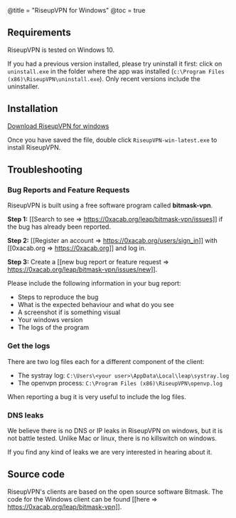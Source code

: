 @title = "RiseupVPN for Windows"
@toc = true

## Requirements

RiseupVPN is tested on Windows 10.

If you had a previous version installed, please try uninstall it first: click
on <code>uninstall.exe</code> in the folder where the app was installed
(<code>c:\Program Files (x86)\RiseupVPN\uninstall.exe</code>). Only recent
versions include the uninstaller.

## Installation

<a class="btn btn-default btn-lg" href="https://downloads.leap.se/RiseupVPN/windows/RiseupVPN-win-latest.exe"><i class="fa fa-download"></i> Download RiseupVPN for windows</a>

Once you have saved the file, double click <code>RiseupVPN-win-latest.exe</code> to install RiseupVPN.

## Troubleshooting

### Bug Reports and Feature Requests

RiseupVPN is built using a free software program called <b>bitmask-vpn</b>.

**Step 1:** [[Search to see => https://0xacab.org/leap/bitmask-vpn/issues]] if the bug has already been reported.

**Step 2:** [[Register an account => https://0xacab.org/users/sign_in]] with [[0xacab.org => https://0xacab.org]] and log in.

**Step 3:** Create a [[new bug report or feature request => https://0xacab.org/leap/bitmask-vpn/issues/new]].

Please include the following information in your bug report:

* Steps to reproduce the bug
* What is the expected behaviour and what do you see
* A screenshot if is something visual
* Your windows version
* The logs of the program

### Get the logs

There are two log files each for a different component of the client:

* The systray log: `C:\Users\<your user>\AppData\Local\leap\systray.log`
* The openvpn process: `C:\Program Files (x86)\RiseupVPN\openvp.log`

When reporting a bug it is very useful to include the log files.

### DNS leaks

We believe there is no DNS or IP leaks in RiseupVPN on windows, but it is not battle tested. Unlike Mac or linux, there is no killswitch on windows.

If you find any kind of leaks we are very interested in hearing about it.

## Source code
RiseupVPN's clients are based on the open source software Bitmask. The code for the Windows client can be found [[here => https://0xacab.org/leap/bitmask-vpn]].
